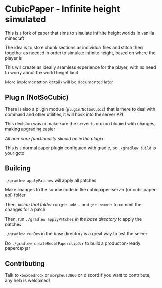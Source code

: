 # CubicPaper - Infinite height simulated

This is a fork of paper that aims to simulate infinite height worlds in vanilla minecraft

The idea is to store chunk sections as individual files and stitch them together as needed in order to simulate infinite height, based on where the player is

This will create an ideally seamless experience for the player, with no need to worry about the world height limit

More implementation details will be documented later

## Plugin (NotSoCubic)

There is also a plugin module (`plugin/NotSoCubic`) that is there to deal with command and other utilities, it will hook into the server API

This decision was to make sure the server is not too bloated with changes, making upgrading easier

*All non-core functionality should be in the plugin*

This is a normal paper plugin configured with gradle, so `./gradlew build` is your goto


## Building

`./gradlew applyPatches` will apply all patches


Make changes to the source code in the cubicpaper-server (or cubicpaper-api) folder

Then, *inside that folder* run `git add .` and `git commit` to commit the changes for a patch

Then, run `./gradlew applyPatches` *in the base directory* to apply the patches

`./gradlew runDev` in the base directory is a great way to test the server

Do `./gradlew createReobfPaperclipJar` to build a production-ready paperclip jar


## Contributing

Talk to `xboxbedrock` or `morpheus3866` on discord if you want to contribute, any help is welcomed!


